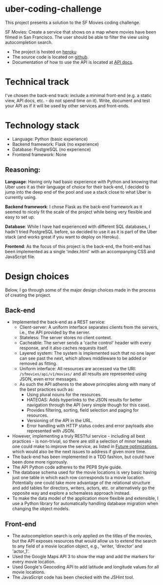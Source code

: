 uber-coding-challenge
=====================

This project presents a solution to the SF Movies coding challenge.

SF Movies: Create a service that shows on a map where movies have been filmed in
San Francisco. The user should be able to filter the view using autocompletion
search.

- The project is hosted on [heroku](http://urbak-sfmovies.herokuapp.com/sfmovies/)
- The source code is located on
  [github](https://github.com/dragonwasrobot/uber-coding-challenge).
- Documentation of how to use the API is located at [API docs](http://urbak-sfmovies.herokuapp.com/sfmovies/api/v1/).

# Technical track

I've chosen the back-end track: include a minimal front-end (e.g. a static view,
API docs, etc. - do not spend time on it). Write, document and test your API as
if it will be used by other services and front-ends.

# Technology stack

- Language: Python (basic experience)
- Backend framework: Flask (no experience)
- Database: PostgreSQL (no experience)
- Frontend framework: None

## Reasoning:

**Language**: Having only had basic experience with Python and knowing that Uber
uses it as their language of choice for their back-end, I decided to jump into
the deep end of the pool and use a stack close to what Uber is currently using.

**Backend framework**: I chose Flask as the back-end framework as it seemed to
nicely fit the scale of the project while being very flexible and easy to set
up.

**Database**: While I have had experienced with different SQL databases, I
hadn't tried PostgreSQL before, so decided to use it as it is part of the Uber
stack (and works great if you want to deploy on Heroku).

**Frontend**: As the focus of this project is the back-end, the front-end has
been implemented as a single 'index.html' with an accompanying CSS and
JavaScript file.

# Design choices

Below, I go through some of the major design choices made in the process of
creating the project.

## Back-end

- Implemented the back-end as a REST service:
    - Client-server: A uniform interface separates clients from the servers,
      i.e., the API provided by the server.
    - Stateless: The server stores no client context.
    - Cacheable: The server sends a 'cache control' header with every response,
      and it also caches requests itself.
    - Layered system: The system is implemented such that no one layer can see
      past the next, which allows middleware to be added or removed as
      fitting.
    - Uniform interface: All resources are accessed via the URI:
      `/sfmovies/api/v1/movies/` and all results are represented using JSON,
      even error messages.
  - As such the API adheres to the above principles along with many of the best
    practices such as:
    - Using plural nouns for the resources.
    - HATEOAS: Adds hyperlinks to the JSON results for better navigation through
      the API (very simple though for this case).
    - Provides filtering, sorting, field selection and paging for resources.
    - Versioning of the API in the URL.
    - Error handling with HTTP status codes and error payloads also represented
      with JSON.
- However, implementing a truly RESTful service - including all best practices -
is non-trivial, so there are still a selection of minor tweaks one could make to
improve the service, as listed in
[Future optimizations](https://github.com/dragonwasrobot/uber-coding-challenge/issues/16),
which would also be the next issues to address if given more time.
- The back-end has been implemented in a TDD fashion, but could have been done
  more rigorously.
- The API Python code adheres to the PEP8 Style guide.
- The database schema used for the movie locations is very basic having just one
  table in which each row corresponds to a movie location. Potentially one could
  take more advantage of the relational structure and add tables for directors,
  writers, actors, etc. or alternatively go the opposite way and explore a
  schemaless approach instead.
- To make the data model of the application more flexible and extensible, I use
  a Python library for automatically handling database migration when changing
  the object models.

## Front-end

- The autocompletion search is only applied on the titles of the movies, but the
  API exposes resources that would allow us to extend the search to any field of
  a movie location object, e.g., 'writer, 'director' and 'actor_1'.
- Used the Google Maps API 3 to show the map and add the markers for every movie
  location.
- Used Google's Geocoding API to add latitude and longitude values for all movie
  locations.
- The JavaScript code has been checked with the JSHint tool.
